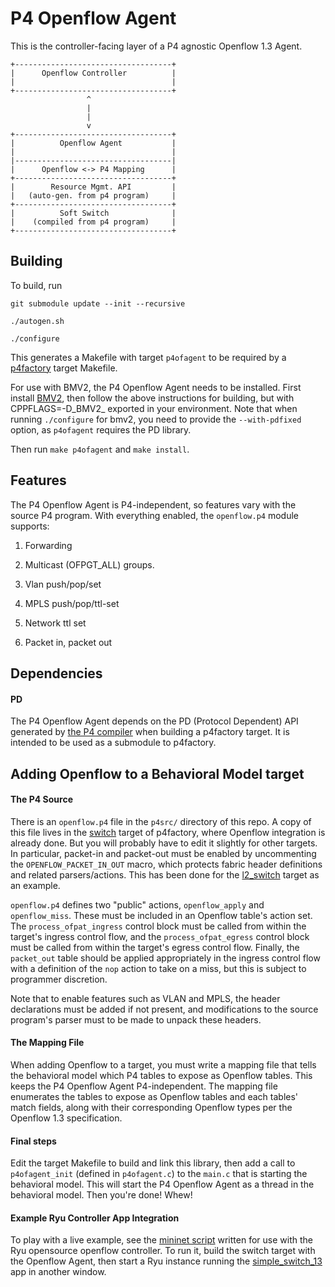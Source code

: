 # P4 Openflow Agent
This is the controller-facing layer of a P4 agnostic Openflow 1.3 Agent.

    +-----------------------------------+
    |      Openflow Controller          | 
    |                                   |
    +-----------------------------------+
                     ^
                     |
                     |
                     v
    +-----------------------------------+
    |          Openflow Agent           |
    |                                   |
    |-----------------------------------|
    |      Openflow <-> P4 Mapping      |
    +-----------------------------------+
    |        Resource Mgmt. API         |
    |   (auto-gen. from p4 program)     |
    +-----------------------------------+
    |          Soft Switch              |
    |    (compiled from p4 program)     |
    +-----------------------------------+

## Building
To build, run

`git submodule update --init --recursive`

`./autogen.sh`

`./configure`

This generates a Makefile with target `p4ofagent` to be required by a
[p4factory](https://github.com/p4lang/p4factory) target Makefile.

For use with BMV2, the P4 Openflow Agent needs to be installed. First install
[BMV2](https://github.com/p4lang/behavioral-model), then follow the
above instructions for building, but with CPPFLAGS=-D_BMV2_ exported in your environment.
Note that when running `./configure` for bmv2, you need to provide the `--with-pdfixed`
option, as `p4ofagent` requires the PD library.

Then run `make p4ofagent` and `make install`.

## Features
The P4 Openflow Agent is P4-independent, so features vary with the
source P4 program. With everything enabled, the `openflow.p4` module supports:

1. Forwarding

2. Multicast (OFPGT_ALL) groups.

3. Vlan push/pop/set

4. MPLS push/pop/ttl-set

5. Network ttl set

6. Packet in, packet out

## Dependencies
#### PD
The P4 Openflow Agent depends on the PD (Protocol Dependent) API generated by
[the P4 compiler](https://github.com/p4lang/p4c-behavioral) when building a
p4factory target. It is intended to be used as a submodule to p4factory.

## Adding Openflow to a Behavioral Model target
#### The P4 Source
There is an `openflow.p4` file in the `p4src/` directory of this repo. A copy
of this file lives in the
[switch](https://github.com/p4lang/p4factory/tree/master/targets/switch)
target of p4factory, where Openflow integration is already done. But you will
probably have to edit it slightly for other targets. In particular, packet-in
and packet-out must be enabled by uncommenting the `OPENFLOW_PACKET_IN_OUT`
macro, which protects fabric header definitions and related parsers/actions.
This has been done for the
[l2_switch](https://github.com/p4lang/p4factory/tree/master/targets/l2_switch) 
target as an example.

`openflow.p4` defines two "public" actions, `openflow_apply` and `openflow_miss`. 
These must be included in an Openflow table's action set. The
`process_ofpat_ingress` control block must be called from within the target's
ingress control flow, and the `process_ofpat_egress` control block must be called
from within the target's egress control flow. Finally, the `packet_out` table 
should be applied appropriately in the ingress control flow with a definition of 
the `nop` action to take on a miss, but this is subject to programmer discretion.

Note that to enable features such as VLAN and MPLS, the header declarations must 
be added if not present, and modifications to the source program's parser must 
to be made to unpack these headers.

#### The Mapping File
When adding Openflow to a target, you must write a mapping file that tells the 
behavioral model which P4 tables to expose as Openflow tables. This keeps the 
P4 Openflow Agent P4-independent. The mapping file enumerates the tables to 
expose as Openflow tables and each tables' match fields, along with their 
corresponding Openflow types per the Openflow 1.3 specification.

#### Final steps
Edit the target Makefile to build and link this library, then add a call to
`p4ofagent_init` (defined in `p4ofagent.c`) to the `main.c` that is starting 
the behavioral model. This will start the P4 Openflow Agent as a thread in 
the behavioral model. Then you're done! Whew!

#### Example Ryu Controller App Integration

To play with a live example, see the
[mininet script](https://github.com/p4lang/p4factory/blob/master/mininet/openflow_l2.py)
written for use with the Ryu opensource openflow controller. To run it, build the switch
target with the Openflow Agent, then start a Ryu instance running the
[simple_switch_13](https://github.com/osrg/ryu/blob/master/ryu/app/simple_switch_13.py)
app in another window. 
